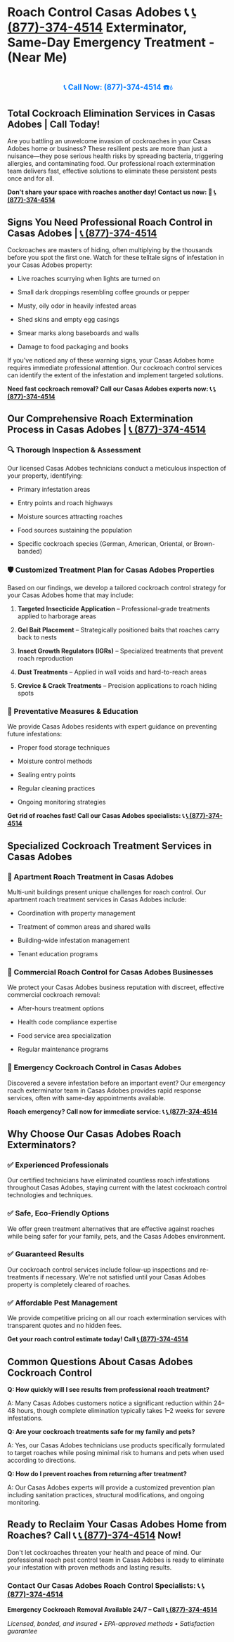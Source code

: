 # Roach Control Casas Adobes 📞 [📞 (877)-374-4514](https://pest-control-4514.netlify.app) Exterminator, Same-Day Emergency Treatment - (Near Me)
# 

<p align="center" style="font-size: 1.2em; font-weight: bold; margin: 20px 0;">
  <a href="https://pest-control-4514.netlify.app" target="_blank" style="color: #007BFF; text-decoration: none;">📞 Call Now: (877)-374-4514 ☎️💧</a>
</p>

## Total Cockroach Elimination Services in Casas Adobes | Call  Today!

Are you battling an unwelcome invasion of cockroaches in your Casas Adobes home or business? These resilient pests are more than just a nuisance—they pose serious health risks by spreading bacteria, triggering allergies, and contaminating food. Our professional roach extermination team delivers fast, effective solutions to eliminate these persistent pests once and for all.

**Don't share your space with roaches another day! Contact us now: 📱 [📞 (877)-374-4514](https://pest-control-4514.netlify.app)**

## Signs You Need Professional Roach Control in Casas Adobes | [📞 (877)-374-4514](https://pest-control-4514.netlify.app)

Cockroaches are masters of hiding, often multiplying by the thousands before you spot the first one. Watch for these telltale signs of infestation in your Casas Adobes property:

- Live roaches scurrying when lights are turned on  

- Small dark droppings resembling coffee grounds or pepper  

- Musty, oily odor in heavily infested areas  

- Shed skins and empty egg casings  

- Smear marks along baseboards and walls  

- Damage to food packaging and books  

If you've noticed any of these warning signs, your Casas Adobes home requires immediate professional attention. Our cockroach control services can identify the extent of the infestation and implement targeted solutions.

**Need fast cockroach removal? Call our Casas Adobes experts now: 📞 [📞 (877)-374-4514](https://pest-control-4514.netlify.app)**

## Our Comprehensive Roach Extermination Process in Casas Adobes | [📞 (877)-374-4514](https://pest-control-4514.netlify.app)

### 🔍 Thorough Inspection & Assessment

Our licensed Casas Adobes technicians conduct a meticulous inspection of your property, identifying:

- Primary infestation areas  

- Entry points and roach highways  

- Moisture sources attracting roaches  

- Food sources sustaining the population  

- Specific cockroach species (German, American, Oriental, or Brown-banded)  

### 🛡️ Customized Treatment Plan for Casas Adobes Properties

Based on our findings, we develop a tailored cockroach control strategy for your Casas Adobes home that may include:

1. **Targeted Insecticide Application** – Professional-grade treatments applied to harborage areas  

2. **Gel Bait Placement** – Strategically positioned baits that roaches carry back to nests  

3. **Insect Growth Regulators (IGRs)** – Specialized treatments that prevent roach reproduction  

4. **Dust Treatments** – Applied in wall voids and hard-to-reach areas  

5. **Crevice & Crack Treatments** – Precision applications to roach hiding spots  

### 🧹 Preventative Measures & Education

We provide Casas Adobes residents with expert guidance on preventing future infestations:

- Proper food storage techniques  

- Moisture control methods  

- Sealing entry points  

- Regular cleaning practices  

- Ongoing monitoring strategies  

**Get rid of roaches fast! Call our Casas Adobes specialists: 📞 [📞 (877)-374-4514](https://pest-control-4514.netlify.app)**

## Specialized Cockroach Treatment Services in Casas Adobes

### 🏢 Apartment Roach Treatment in Casas Adobes

Multi-unit buildings present unique challenges for roach control. Our apartment roach treatment services in Casas Adobes include:

- Coordination with property management  

- Treatment of common areas and shared walls  

- Building-wide infestation management  

- Tenant education programs  

### 🏪 Commercial Roach Control for Casas Adobes Businesses

We protect your Casas Adobes business reputation with discreet, effective commercial cockroach removal:

- After-hours treatment options  

- Health code compliance expertise  

- Food service area specialization  

- Regular maintenance programs  

### 🚨 Emergency Cockroach Control in Casas Adobes

Discovered a severe infestation before an important event? Our emergency roach exterminator team in Casas Adobes provides rapid response services, often with same-day appointments available.

**Roach emergency? Call now for immediate service: 📞 [📞 (877)-374-4514](https://pest-control-4514.netlify.app)**

## Why Choose Our Casas Adobes Roach Exterminators?

### ✅ Experienced Professionals

Our certified technicians have eliminated countless roach infestations throughout Casas Adobes, staying current with the latest cockroach control technologies and techniques.

### ✅ Safe, Eco-Friendly Options

We offer green treatment alternatives that are effective against roaches while being safer for your family, pets, and the Casas Adobes environment.

### ✅ Guaranteed Results

Our cockroach control services include follow-up inspections and re-treatments if necessary. We're not satisfied until your Casas Adobes property is completely cleared of roaches.

### ✅ Affordable Pest Management

We provide competitive pricing on all our roach extermination services with transparent quotes and no hidden fees.

**Get your roach control estimate today! Call [📞 (877)-374-4514](https://pest-control-4514.netlify.app)**

## Common Questions About Casas Adobes Cockroach Control

**Q: How quickly will I see results from professional roach treatment?**  

A: Many Casas Adobes customers notice a significant reduction within 24–48 hours, though complete elimination typically takes 1–2 weeks for severe infestations.

**Q: Are your cockroach treatments safe for my family and pets?**  

A: Yes, our Casas Adobes technicians use products specifically formulated to target roaches while posing minimal risk to humans and pets when used according to directions.

**Q: How do I prevent roaches from returning after treatment?**  

A: Our Casas Adobes experts will provide a customized prevention plan including sanitation practices, structural modifications, and ongoing monitoring.

## Ready to Reclaim Your Casas Adobes Home from Roaches? Call 📞 [📞 (877)-374-4514](https://pest-control-4514.netlify.app) Now!

Don't let cockroaches threaten your health and peace of mind. Our professional roach pest control team in Casas Adobes is ready to eliminate your infestation with proven methods and lasting results.

### Contact Our Casas Adobes Roach Control Specialists: 📞 [📞 (877)-374-4514](https://pest-control-4514.netlify.app)

**Emergency Cockroach Removal Available 24/7 – Call [📞 (877)-374-4514](https://pest-control-4514.netlify.app)**

*Licensed, bonded, and insured • EPA-approved methods • Satisfaction guarantee*
